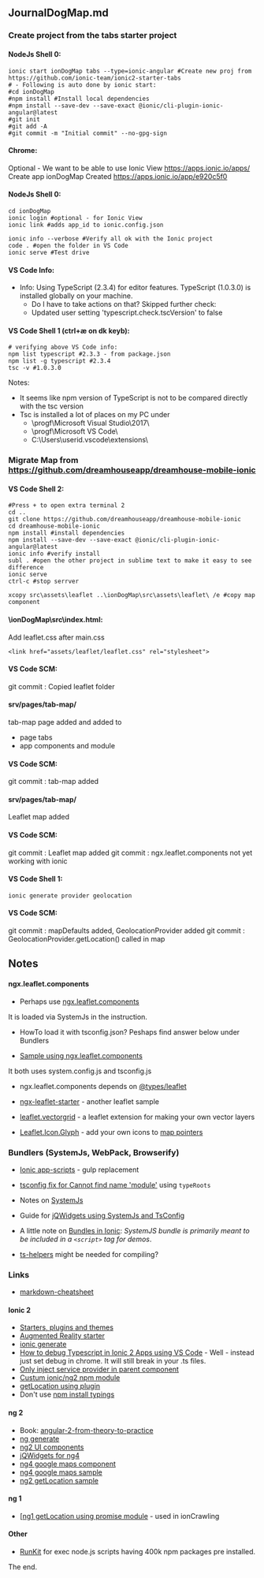## JournalDogMap.md ##
### Create project from the tabs starter project ###
#### NodeJs Shell 0:
```
ionic start ionDogMap tabs --type=ionic-angular #Create new proj from https://github.com/ionic-team/ionic2-starter-tabs
# - Following is auto done by ionic start:
#cd ionDogMap 
#npm install #Install local dependencies
#npm install --save-dev --save-exact @ionic/cli-plugin-ionic-angular@latest
#git init
#git add -A
#git commit -m "Initial commit" --no-gpg-sign
```
#### Chrome:
Optional - We want to be able to use Ionic View
https://apps.ionic.io/apps/
Create app ionDogMap
Created https://apps.ionic.io/app/e920c5f0

#### NodeJs Shell 0:
```
cd ionDogMap 
ionic login #optional - for Ionic View
ionic link #adds app_id to ionic.config.json

ionic info --verbose #Verify all ok with the Ionic project
code . #open the folder in VS Code
ionic serve #Test drive
```
#### VS Code Info:
* Info: Using TypeScript (2.3.4) for editor features. TypeScript (1.0.3.0) is installed globally on your machine.
  * Do I have to take actions on that? Skipped further check:
  * Updated user setting 'typescript.check.tscVersion' to false

#### VS Code Shell 1 (ctrl+æ on dk keyb):
```
# verifying above VS Code info:
npm list typescript #2.3.3 - from package.json
npm list -g typescript #2.3.4
tsc -v #1.0.3.0
```
Notes: 
* It seems like npm version of TypeScript is not to be compared directly with the tsc version
* Tsc is installed a lot of places on my PC under 
  * \progf\Microsoft Visual Studio\2017\
  * \progf\Microsoft VS Code\
  * C:\Users\userid\.vscode\extensions\

### Migrate Map from https://github.com/dreamhouseapp/dreamhouse-mobile-ionic
#### VS Code Shell 2:
```
#Press + to open extra terminal 2
cd ..
git clone https://github.com/dreamhouseapp/dreamhouse-mobile-ionic
cd dreamhouse-mobile-ionic
npm install #install dependencies
npm install --save-dev --save-exact @ionic/cli-plugin-ionic-angular@latest
ionic info #verify install
subl . #open the other project in sublime text to make it easy to see difference
ionic serve
ctrl-c #stop serrver

xcopy src\assets\leaflet ..\ionDogMap\src\assets\leaflet\ /e #copy map component
```
#### \ionDogMap\src\index.html:
Add leaflet.css after main.css
```
<link href="assets/leaflet/leaflet.css" rel="stylesheet">
```
#### VS Code SCM:
git commit : Copied leaflet folder

#### srv/pages/tab-map/
tab-map page added and added to 
* page tabs
* app components and module

#### VS Code SCM:
git commit : tab-map added

#### srv/pages/tab-map/
Leaflet map added

#### VS Code SCM:
git commit : Leaflet map added
git commit : ngx.leaflet.components not yet working with ionic

#### VS Code Shell 1:
```
ionic generate provider geolocation
```

#### VS Code SCM:
git commit : mapDefaults added, GeolocationProvider added
git commit : GeolocationProvider.getLocation() called in map

## Notes ############################################
#### ngx.leaflet.components
* Perhaps use [ngx.leaflet.components](https://www.npmjs.com/package/ngx.leaflet.components)

It is loaded via SystemJs in the instruction.

* HowTo load it with tsconfig.json? Peshaps find answer below under Bundlers

* [Sample using ngx.leaflet.components](https://github.com/elasticrash/Angular.io.MapViewer)

It both uses system.config.js and tsconfig.js

* ngx.leaflet.components depends on [@types/leaflet](https://www.npmjs.com/package/@types/leaflet)

* [ngx-leaflet-starter](https://github.com/haoliangyu/ngx-leaflet-starter) - another leaflet sample

* [leaflet.vectorgrid](https://www.npmjs.com/package/leaflet.vectorgrid) - a leaflet extension for making your own vector layers

* [Leaflet.Icon.Glyph](https://github.com/Leaflet/Leaflet.Icon.Glyph) - add your own icons to [map pointers](https://leaflet.github.io/Leaflet.Icon.Glyph/demo.html)

### Bundlers (SystemJs, WebPack, Browserify) ###
* [Ionic app-scripts](https://ionicframework.com/docs/developer-resources/app-scripts/) - gulp replacement

* [tsconfig fix for Cannot find name 'module'](https://stackoverflow.com/questions/36700693/typescript-error-in-angular2-code-cannot-find-name-module) using `typeRoots`

* Notes on [SystemJs](https://stackoverflow.com/questions/38263406/what-are-differences-between-systemjs-and-webpack)

* Guide for [jQWidgets using SystemJs and TsConfig](http://www.jqwidgets.com/jquery-widgets-documentation/documentation/angular2/angular2.htm)

* A little note on [Bundles in Ionic](https://www.npmjs.com/package/ionic-angular): _SystemJS bundle is primarily meant to be included in a `<script>` tag for demos_.

* [ts-helpers](https://npm.taobao.org/package/ts-helpers) might be needed for compiling?

### Links ###
* [markdown-cheatsheet](https://github.com/rasor/markdown-cheatsheet)
#### Ionic 2
* [Starters, plugins and themes](https://market.ionic.io/starters/)
* [Augmented Reality starter](https://market.ionic.io/starters/wikitude-ionic-2-starter-app)
* [ionic generate](https://ionicframework.com/docs/cli/generate/)
* [How to debug Typescript in Ionic 2 Apps using VS Code](https://forum.ionicframework.com/t/how-to-debug-typescript-in-ionic-2-apps-using-vs-code-and-app-scripts-0-0-46/70023/1) - Well - instead just set debug in chrome. It will still break in your .ts files.
* [Only inject service provider in parent component](https://ionicframework.com/docs/troubleshooting/#multiple-instances-of-a-provider)
* [Custum ionic/ng2 npm module](https://github.com/ionic-team/ionic-module-template)
* [getLocation using plugin](http://tphangout.com/ionic-2-geolocation-and-geocoding/)
* Don't use [npm install typings](http://blog.ionic.io/ionic-and-typings/)
#### ng 2
* Book: [angular-2-from-theory-to-practice](https://codecraft.tv/assets/resources/angular-2-from-theory-to-practice-v1.0.1.pdf)
* [ng generate](https://github.com/angular/angular-cli/wiki/generate)
* [ng2 UI components](https://ng2-ui.github.io/dist/#/getting-started)
* [jQWidgets for ng4](http://www.jqwidgets.com/angular/)
* [ng4 google maps component](https://angular-maps.com/guides/getting-started/)
* [ng4 google maps sample](https://github.com/robisim74/angular-maps)
* [ng2 getLocation sample](https://gist.github.com/sasha7/0c32f3686eb49d44ccc8)
#### ng 1
* [[ng1 getLocation using promise module](https://github.com/arunisrael/angularjs-geolocation/blob/master/src/geolocation.js) - used in ionCrawling
#### Other
* [RunKit](https://npm.runkit.com/angular2-leaflet) for exec node.js scripts having 400k npm packages pre installed.

The end.
